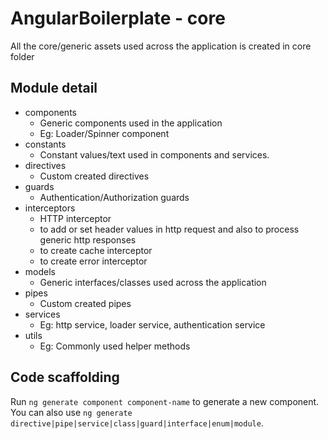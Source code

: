 # AngularBoilerplate - core

All the core/generic assets used across the application is created in core folder

## Module detail

- components
    - Generic components used in the application
    - Eg: Loader/Spinner component
- constants
    - Constant values/text used in components and services.
- directives
    - Custom created directives
- guards
    - Authentication/Authorization guards
- interceptors
    - HTTP interceptor
    - to add or set header values in http request and also to process generic http responses
    - to create cache interceptor
    - to create error interceptor
- models
    - Generic interfaces/classes used across the application
- pipes
    - Custom created pipes
- services
    - Eg: http service, loader service, authentication service
- utils
    - Eg: Commonly used helper methods

## Code scaffolding

Run `ng generate component component-name` to generate a new component. You can also use `ng generate directive|pipe|service|class|guard|interface|enum|module`.